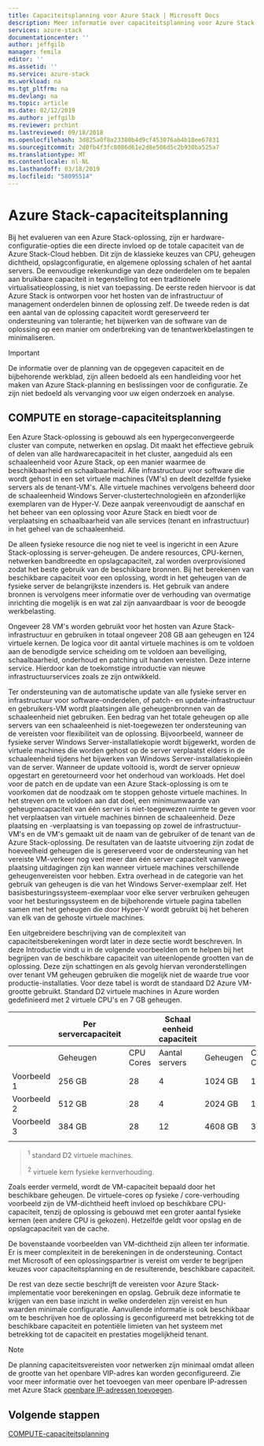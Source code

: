 ```yaml
---
title: Capaciteitsplanning voor Azure Stack | Microsoft Docs
description: Meer informatie over capaciteitsplanning voor Azure Stack-implementaties.
services: azure-stack
documentationcenter: ''
author: jeffgilb
manager: femila
editor: ''
ms.assetid: ''
ms.service: azure-stack
ms.workload: na
ms.tgt_pltfrm: na
ms.devlang: na
ms.topic: article
ms.date: 02/12/2019
ms.author: jeffgilb
ms.reviewer: prchint
ms.lastreviewed: 09/18/2018
ms.openlocfilehash: 3d825a0f8a23380b4d9cf453076ab4b18ee67831
ms.sourcegitcommit: 2d0fb4f3fc8086d61e2d8e506d5c2b930ba525a7
ms.translationtype: MT
ms.contentlocale: nl-NL
ms.lasthandoff: 03/18/2019
ms.locfileid: "58095514"
---
```

# <a name="azure-stack-capacity-planning"></a>Azure Stack-capaciteitsplanning
Bij het evalueren van een Azure Stack-oplossing, zijn er hardware-configuratie-opties die een directe invloed op de totale capaciteit van de Azure Stack-Cloud hebben. Dit zijn de klassieke keuzes van CPU, geheugen dichtheid, opslagconfiguratie, en algemene oplossing schalen of het aantal servers. De eenvoudige rekenkundige van deze onderdelen om te bepalen aan bruikbare capaciteit in tegenstelling tot een traditionele virtualisatieoplossing, is niet van toepassing. De eerste reden hiervoor is dat Azure Stack is ontworpen voor het hosten van de infrastructuur of management onderdelen binnen de oplossing zelf. De tweede reden is dat een aantal van de oplossing capaciteit wordt gereserveerd ter ondersteuning van tolerantie; het bijwerken van de software van de oplossing op een manier om onderbreking van de tenantwerkbelastingen te minimaliseren.

> [!IMPORTANT]
> De informatie over de planning van de opgegeven capaciteit en de bijbehorende werkblad, zijn alleen bedoeld als een handleiding voor het maken van Azure Stack-planning en beslissingen voor de configuratie. Ze zijn niet bedoeld als vervanging voor uw eigen onderzoek en analyse. 

## <a name="compute-and-storage-capacity-planning"></a>COMPUTE en storage-capaciteitsplanning
Een Azure Stack-oplossing is gebouwd als een hypergeconvergeerde cluster van compute, netwerken en opslag. Dit maakt het effectieve gebruik of delen van alle hardwarecapaciteit in het cluster, aangeduid als een schaaleenheid voor Azure Stack, op een manier waarmee de beschikbaarheid en schaalbaarheid. Alle infrastructuur voor software die wordt gehost in een set virtuele machines (VM's) en deelt dezelfde fysieke servers als de tenant-VM's. Alle virtuele machines vervolgens beheerd door de schaaleenheid Windows Server-clustertechnologieën en afzonderlijke exemplaren van de Hyper-V. Deze aanpak vereenvoudigt de aanschaf en het beheer van een oplossing voor Azure Stack en biedt voor de verplaatsing en schaalbaarheid van alle services (tenant en infrastructuur) in het geheel van de schaaleenheid.

De alleen fysieke resource die nog niet te veel is ingericht in een Azure Stack-oplossing is server-geheugen. De andere resources, CPU-kernen, netwerken bandbreedte en opslagcapaciteit, zal worden overprovisioned zodat het beste gebruik van de beschikbare bronnen. Bij het berekenen van beschikbare capaciteit voor een oplossing, wordt in het geheugen van de fysieke server de belangrijkste inzenders is. Het gebruik van andere bronnen is vervolgens meer informatie over de verhouding van overmatige inrichting die mogelijk is en wat zal zijn aanvaardbaar is voor de beoogde werkbelasting.

Ongeveer 28 VM's worden gebruikt voor het hosten van Azure Stack-infrastructuur en gebruiken in totaal ongeveer 208 GB aan geheugen en 124 virtuele kernen.  De logica voor dit aantal virtuele machines is om te voldoen aan de benodigde service scheiding om te voldoen aan beveiliging, schaalbaarheid, onderhoud en patching uit handen vereisten. Deze interne service. Hierdoor kan de toekomstige introductie van nieuwe infrastructuurservices zoals ze zijn ontwikkeld.

Ter ondersteuning van de automatische update van alle fysieke server en infrastructuur voor software-onderdelen, of patch- en update-infrastructuur en gebruikers-VM wordt plaatsingen alle geheugenbronnen van de schaaleenheid niet gebruiken. Een bedrag van het totale geheugen op alle servers van een schaaleenheid is niet-toegewezen ter ondersteuning van de vereisten voor flexibiliteit van de oplossing. Bijvoorbeeld, wanneer de fysieke server Windows Server-installatiekopie wordt bijgewerkt, worden de virtuele machines die worden gehost op de server verplaatst elders in de schaaleenheid tijdens het bijwerken van Windows Server-installatiekopieën van de server. Wanneer de update voltooid is, wordt de server opnieuw opgestart en geretourneerd voor het onderhoud van workloads. Het doel voor de patch en de update van een Azure Stack-oplossing is om te voorkomen dat de noodzaak om te stoppen gehoste virtuele machines. In het streven om te voldoen aan dat doel, een minimumwaarde van geheugencapaciteit van één server is niet-toegewezen ruimte te geven voor het verplaatsen van virtuele machines binnen de schaaleenheid. Deze plaatsing en -verplaatsing is van toepassing op zowel de infrastructuur-VM's en de VM's gemaakt uit de naam van de gebruiker of de tenant van de Azure Stack-oplossing. De resultaten van de laatste uitvoering zijn zodat de hoeveelheid geheugen die is gereserveerd voor de ondersteuning van het vereiste VM-verkeer nog veel meer dan één server capaciteit vanwege plaatsing uitdagingen zijn kan wanneer virtuele machines verschillende geheugenvereisten voor hebben. Extra overhead in de categorie van het gebruik van geheugen is die van het Windows Server-exemplaar zelf. Het basisbesturingssysteem-exemplaar voor elke server verbruiken geheugen voor het besturingssysteem en de bijbehorende virtuele pagina tabellen samen met het geheugen die door Hyper-V wordt gebruikt bij het beheren van elk van de gehoste virtuele machines.

Een uitgebreidere beschrijving van de complexiteit van capaciteitsberekeningen wordt later in deze sectie wordt beschreven. In deze Introductie vindt u in de volgende voorbeelden om te helpen bij het begrijpen van de beschikbare capaciteit van uiteenlopende grootten van de oplossing. Deze zijn schattingen en als gevolg hiervan veronderstellingen over tenant VM geheugen gebruiken die mogelijk niet de waarde true voor productie-installaties. Voor deze tabel is wordt de standaard D2 Azure VM-grootte gebruikt. Standard D2 virtuele machines in Azure worden gedefinieerd met 2 virtuele CPU's en 7 GB geheugen.

|     |Per servercapaciteit|| Schaal eenheid capaciteit|  |  |||
|-----|-----|-----|-----|-----|-----|-----|-----|
|     | Geheugen | CPU Cores | Aantal servers | Geheugen | CPU Cores | Tenant-VM's<sup>1</sup>     | Per kern<sup>2</sup>    |
|Voorbeeld 1|256 GB|28|4|1024 GB| 112 | 54 |4:3|
|Voorbeeld 2|512 GB|28|4|2024 GB|112|144|4:1|
|Voorbeeld 3|384 GB|28|12|4608 GB|336|432|3:1|
|     |     |     |     |     |     |     |     |

> <sup>1</sup> standard D2 virtuele machines.
> 
> <sup>2</sup> virtuele kern fysieke kernverhouding.

Zoals eerder vermeld, wordt de VM-capaciteit bepaald door het beschikbare geheugen. De virtuele-cores op fysieke / core-verhouding voorbeeld zijn de VM-dichtheid heeft invloed op beschikbare CPU-capaciteit, tenzij de oplossing is gebouwd met een groter aantal fysieke kernen (een andere CPU is gekozen). Hetzelfde geldt voor opslag en de opslagcapaciteit van de cache.

De bovenstaande voorbeelden van VM-dichtheid zijn alleen ter informatie. Er is meer complexiteit in de berekeningen in de ondersteuning. Contact met Microsoft of een oplossingspartner is vereist om verder te begrijpen keuzes voor capaciteitsplanning en de resulterende, beschikbare capaciteit.

De rest van deze sectie beschrijft de vereisten voor Azure Stack-implementatie voor berekeningen en opslag. Gebruik deze informatie te krijgen van een base inzicht in welke onderdelen zijn vereist en hun waarden minimale configuratie. Aanvullende informatie is ook beschikbaar om te beschrijven hoe de oplossing is geconfigureerd met betrekking tot de beschikbare capaciteit en potentiële limieten van het systeem met betrekking tot de capaciteit en prestaties mogelijkheid tenant.

> [!NOTE]
> De planning capaciteitsvereisten voor netwerken zijn minimaal omdat alleen de grootte van het openbare VIP-adres kan worden geconfigureerd. Zie voor meer informatie over het toevoegen van meer openbare IP-adressen met Azure Stack [openbare IP-adressen toevoegen](azure-stack-add-ips.md).


## <a name="next-steps"></a>Volgende stappen
[COMPUTE-capaciteitsplanning](capacity-planning-compute.md)
